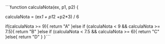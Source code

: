 ˋˋˋfunction calculaNota(ex, p1, p2) {
  
  calculaNota = (ex*1 + p1*2 +p2*3) / 6 
  
  if(calculaNota >= 9){
    return "A"
  }else if (calculaNota < 9 && calculaNota >= 7.5){
    return "B"
  }else if (calculaNota < 7.5 && calculaNota  >= 6){
    return "C"
  }else{
    return "D"
  }
}ˋˋˋ